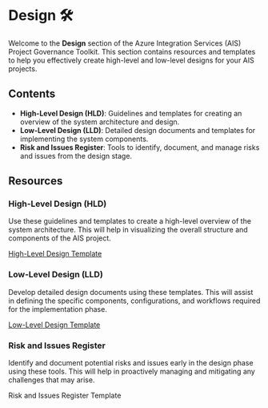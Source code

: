 # Design 🛠️

Welcome to the **Design** section of the Azure Integration Services (AIS) Project Governance Toolkit. This section contains resources and templates to help you effectively create high-level and low-level designs for your AIS projects.

## Contents

- **High-Level Design (HLD)**: Guidelines and templates for creating an overview of the system architecture and design.
- **Low-Level Design (LLD)**: Detailed design documents and templates for implementing the system components.
- **Risk and Issues Register**: Tools to identify, document, and manage risks and issues from the design stage.

## Resources

### High-Level Design (HLD)
Use these guidelines and templates to create a high-level overview of the system architecture. This will help in visualizing the overall structure and components of the AIS project.

[High-Level Design Template](Templates/HighLevel_Design_Template.md)

### Low-Level Design (LLD)
Develop detailed design documents using these templates. This will assist in defining the specific components, configurations, and workflows required for the implementation phase.

[Low-Level Design Template](Templates/LowLevel_Design_Template.md)

### Risk and Issues Register
Identify and document potential risks and issues early in the design phase using these tools. This will help in proactively managing and mitigating any challenges that may arise.

Risk and Issues Register Template
